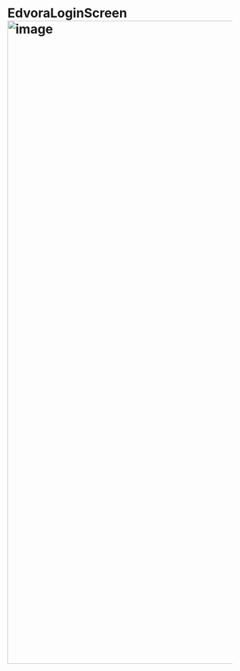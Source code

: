 # EdvoraLoginScreen<img width="1440" alt="image" src="https://user-images.githubusercontent.com/92518636/149485793-c5ad1a08-4691-4f80-963e-7e2909a52ca9.png">
